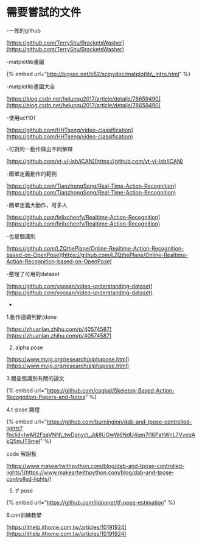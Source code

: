 # 需要嘗試的文件

-一修的github

[https://github.com/TerryShu/BracketsWasher](https://github.com/TerryShu/BracketsWasher)

-matplotlib畫圖

{% embed url="http://bigsec.net/b52/scipydoc/matplotlib\_intro.html" %}

-matplotlib畫圖大全

[https://blog.csdn.net/helunqu2017/article/details/78659490](https://blog.csdn.net/helunqu2017/article/details/78659490)

-使用ucf101

[https://github.com/HHTseng/video-classification](https://github.com/HHTseng/video-classification)

-可對同一動作做出不同解釋

[https://github.com/vt-vl-lab/iCAN](https://github.com/vt-vl-lab/iCAN)



-簡單定義動作的範例

[https://github.com/TianzhongSong/Real-Time-Action-Recognition](https://github.com/TianzhongSong/Real-Time-Action-Recognition)

-簡單定義大動作，可多人

[https://github.com/felixchenfy/Realtime-Action-Recognition](https://github.com/felixchenfy/Realtime-Action-Recognition)

-也是個識別

[https://github.com/LZQthePlane/Online-Realtime-Action-Recognition-based-on-OpenPose](https://github.com/LZQthePlane/Online-Realtime-Action-Recognition-based-on-OpenPose)

-整理了可用的dataset

[https://github.com/yoosan/video-understanding-dataset](https://github.com/yoosan/video-understanding-dataset)



-

1.動作連續判斷\(done

[https://zhuanlan.zhihu.com/p/40574587](https://zhuanlan.zhihu.com/p/40574587)

2. alpha pose

[https://www.mvig.org/research/alphapose.html](https://www.mvig.org/research/alphapose.html)

3.跟姿態識別有關的論文

{% embed url="https://github.com/cagbal/Skeleton-Based-Action-Recognition-Papers-and-Notes" %}

4.t-pose 開燈

{% embed url="https://github.com/burningion/dab-and-tpose-controlled-lights?fbclid=IwAR2FzaVNN\_twDpnyc\_Jdj8UOwW6NdU4qm7I16PahWnL7VveqAkQ5mJT9meI" %}

code 解說板

[https://www.makeartwithpython.com/blog/dab-and-tpose-controlled-lights/](https://www.makeartwithpython.com/blog/dab-and-tpose-controlled-lights/)

5. tf pose

{% embed url="https://github.com/ildoonet/tf-pose-estimation" %}

6.cnn訓練教學

[https://ithelp.ithome.com.tw/articles/10191924](https://ithelp.ithome.com.tw/articles/10191924)







